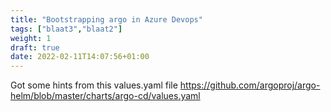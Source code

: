 ```yaml
---
title: "Bootstrapping argo in Azure Devops"
tags: ["blaat3","blaat2"]
weight: 1
draft: true
date: 2022-02-11T14:07:56+01:00
---
```


Got some hints from this values.yaml file
https://github.com/argoproj/argo-helm/blob/master/charts/argo-cd/values.yaml

